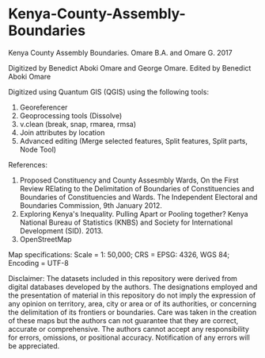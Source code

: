 # Kenya-County-Assembly-Boundaries

Kenya County Assembly Boundaries. Omare B.A. and Omare G. 2017

Digitized by Benedict Aboki Omare and George Omare.
Edited by Benedict Aboki Omare

Digitized using Quantum GIS (QGIS) using the following tools: 
1. Georeferencer
2. Geoprocessing tools (Dissolve)
3. v.clean (break, snap, rmarea, rmsa)
4. Join attributes by location
5. Advanced editing (Merge selected features, Split features, Split parts, Node Tool)

References:
1. Proposed Constituency and County Assesmbly Wards, On the First Review RElating to the Delimitation of Boundaries of Constituencies and Boundaries of Constituencies and Wards. The Independent Electoral and Boundaries Commission, 9th January 2012.
2. Exploring Kenya's Inequality. Pulling Apart or Pooling together? Kenya National Bureau of Statistics (KNBS) and Society for International Development (SID). 2013.
3. OpenStreetMap

Map specifications: Scale = 1: 50,000; CRS = EPSG: 4326, WGS 84; Encoding = UTF-8 

Disclaimer:
The datasets included in this repository were derived from digital databases developed by the authors. The designations employed and the presentation of material in this repository do not imply the expression of any opinion on territory, area, city or area or of its authorities, or concerning the delimitation of its frontiers or boundaries. Care was taken in the creation of these maps but the authors can not guarantee that they are correct, accurate or comprehensive. The authors cannot accept any responsibility for errors, omissions, or positional accuracy. Notification of any errors will be appreciated.
